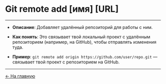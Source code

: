 # **Git remote add [имя] [URL]**

---

- **Описание**: Добавляет удалённый репозиторий для работы с ним.

- **Как понять**: Это связывает твой локальный проект с удалённым репозиторием (например, на GitHub), чтобы отправлять изменения туда.

- **Пример**: `git remote add origin https://github.com/user/repo.git` — связывает твой проект с репозиторием на GitHub.

---

[← На главную](./readme.md)